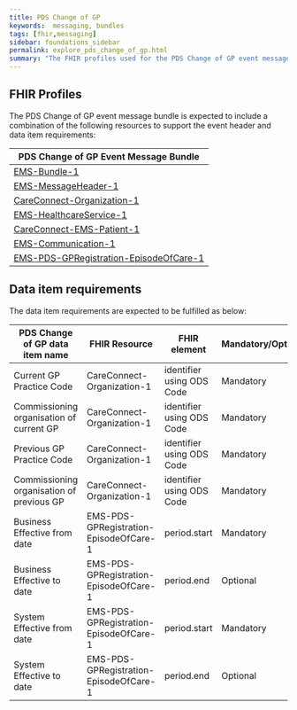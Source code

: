 ```yaml
---
title: PDS Change of GP 
keywords:  messaging, bundles
tags: [fhir,messaging]
sidebar: foundations_sidebar
permalink: explore_pds_change_of_gp.html
summary: "The FHIR profiles used for the PDS Change of GP event message bundle"
---
```


## FHIR Profiles ##

The PDS Change of GP event message bundle is expected to include a combination of the following resources to support the event header and data item requirements:

| PDS Change of GP Event Message Bundle |
|---------------------------------------|
| [EMS-Bundle-1](https://fhir.nhs.uk/STU3/StructureDefinition/EMS-Bundle-1)                              |
| [EMS-MessageHeader-1](https://fhir.nhs.uk/STU3/StructureDefinition/EMS-MessageHeader-1)                       |
| [CareConnect-Organization-1](https://fhir.hl7.org.uk/STU3/StructureDefinition/CareConnect-Organization-1)                |
| [EMS-HealthcareService-1](https://fhir.nhs.uk/STU3/StructureDefinition/EMS-HealthcareService-1)                   |
| [CareConnect-EMS-Patient-1](https://fhir.nhs.uk/STU3/StructureDefinition/CareConnect-EMS-Patient-1)                     |
| [EMS-Communication-1](https://fhir.nhs.uk/STU3/StructureDefinition/EMS-Communication-1)                       |
| [EMS-PDS-GPRegistration-EpisodeOfCare-1](https://fhir.nhs.uk/STU3/StructureDefinition/EMS-PDS-GPRegistration-EpisodeOfCare-1)                            |

## Data item requirements  ##

The data item requirements are expected to be fulfilled as below:

| PDS Change of GP data item name           | FHIR Resource              | FHIR element              | Mandatory/Optional/Required |
|-------------------------------------------|----------------------------|---------------------------|-----------------------------|
| Current GP Practice Code                  | CareConnect-Organization-1 | identifier using ODS Code | Mandatory                   |
| Commissioning organisation of current GP  | CareConnect-Organization-1 | identifier using ODS Code | Mandatory                   |
| Previous GP Practice Code                 | CareConnect-Organization-1 | identifier using ODS Code | Mandatory                   |
| Commissioning organisation of previous GP | CareConnect-Organization-1 | identifier using ODS Code | Mandatory                   |
| Business Effective from date                 | EMS-PDS-GPRegistration-EpisodeOfCare-1 | period.start | Mandatory                   |
| Business Effective to date | EMS-PDS-GPRegistration-EpisodeOfCare-1 | period.end | Optional                   |
| System Effective from date                 | EMS-PDS-GPRegistration-EpisodeOfCare-1 | period.start | Mandatory                   |
| System Effective to date | EMS-PDS-GPRegistration-EpisodeOfCare-1 | period.end | Optional                   |


